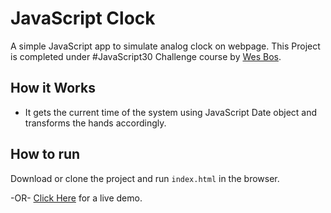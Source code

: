 # JavaScript Clock

A simple JavaScript app to simulate analog clock on webpage.
This Project is completed under #JavaScript30 Challenge course by [Wes Bos](https://github.com/wesbos).

## How it Works

* It gets the current time of the system using JavaScript Date object and transforms the hands accordingly.

## How to run

Download or clone the project and run `index.html` in the browser.

-OR- [Click Here](https://codecrook.github.io/JavaScriptClock/) for a live demo.